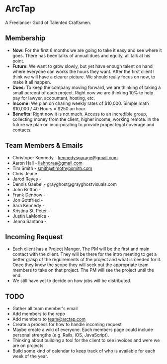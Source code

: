 # ArcTap
A Freelancer Guild of Talented Craftsmen.

## Membership
* __Now:__ For the first 6 months we are going to take it easy and see where it goes. There has been talks of annual dues and equity, all talk at his point.
* __Future:__ We want to grow slowly, but yet have enough talent on hand where everyone can works the hours they want. After the first client I think we will have a clearer picture. We should really focus on now, to make it all happen.
* __Dues:__ To keep the company moving forward, we are thinking of taking a small percent of each project. Right now we are thinking 10% to help pay for lawyer, accountant, hosting, etc.
* __Income:__ We plan on charing weekly rates of $10,000. Simple math $10,000 / 40 Hours = $250 an hour.
* __Benefits:__ Right now it is not much. Access to an incredible group, collecting money from the client, higher income, working remote. In the future we plan on incorporating to provide proper legal coverage and contacts.

## Team Members & Emails
* Christoper Kennedy - kennedysgarage@gmail.com
* Aaron Hall - llahnoraa@gmail.com
* Tim Smith - smith@timothybsmith.com
* Chris Jeane
* Jarod Reyes -
* Dennis Gaebel - &#103;&#114;&#097;&#121;&#103;&#104;&#111;&#115;&#116;&#064;&#103;&#114;&#097;&#121;&#103;&#104;&#111;&#115;&#116;&#118;&#105;&#115;&#117;&#097;&#108;&#115;&#046;&#099;&#111;&#109;
* John Britton -
* Frank Denbow -
* Jon Gottfried -
* Sara Kennedy -
* Kristina St. Peter -
* Justin LaMonica -
* Jenna Santana -

## Incoming Request
* Each client has a Project Manger. The PM will be the first and main contact with the client. They will be there for the intro meeting to get a better grasp of the requirements of the project and what is needed for it. Once they know the scope they will seek out the appropriate team members to take on that project. The PM will see the project until the end.
* We still have yet to decide on how jobs will be distributed.

## TODO
* Gather all team member's email
* Add members to the repo
* Add members to team@arctap.com
* Create a process for how to handle incoming request
* Maybe create a wiki of everyone. Each members page could include personal strengths (e.g. Rails, iOS, JavaScript).
* Thinking about building a tool for the client to see invoices and were we are on projects.
* Build some kind of calendar to keep track of who is available for each week of the year.